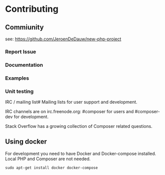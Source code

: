 # Contributing


## Commiunity

see: https://github.com/JeroenDeDauw/new-php-project


### Report Issue

### Documentation

### Examples

### Unit testing

IRC / mailing list#
Mailing lists for user support and development.

IRC channels are on irc.freenode.org: #composer for users and #composer-dev for development.

Stack Overflow has a growing collection of Composer related questions.


## Using docker


For development you need to have Docker and Docker-compose installed. Local PHP and Composer are not needed.

    sudo apt-get install docker docker-compose
